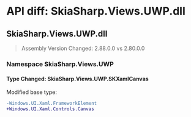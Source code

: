 # API diff: SkiaSharp.Views.UWP.dll

## SkiaSharp.Views.UWP.dll

> Assembly Version Changed: 2.88.0.0 vs 2.80.0.0

### Namespace SkiaSharp.Views.UWP

#### Type Changed: SkiaSharp.Views.UWP.SKXamlCanvas

Modified base type:

```diff
-Windows.UI.Xaml.FrameworkElement
+Windows.UI.Xaml.Controls.Canvas
```




